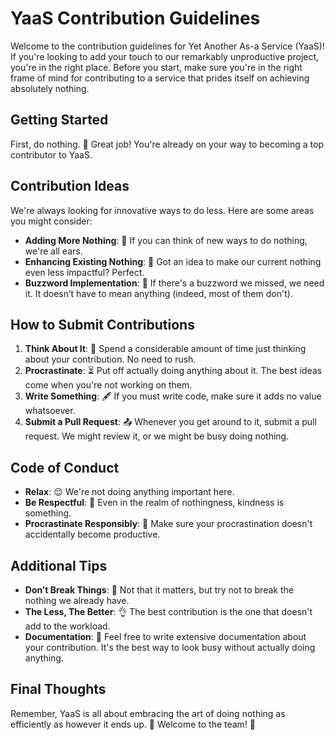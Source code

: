 # YaaS Contribution Guidelines

Welcome to the contribution guidelines for Yet Another As-a Service (YaaS)! If you're looking to add your touch to our remarkably unproductive project, you're in the right place. Before you start, make sure you're in the right frame of mind for contributing to a service that prides itself on achieving absolutely nothing.

## Getting Started

First, do nothing. 🥳 Great job! You're already on your way to becoming a top contributor to YaaS.

## Contribution Ideas

We're always looking for innovative ways to do less. Here are some areas you might consider:

- **Adding More Nothing**: 🚀 If you can think of new ways to do nothing, we're all ears.
- **Enhancing Existing Nothing**: 🤫 Got an idea to make our current nothing even less impactful? Perfect.
- **Buzzword Implementation**: 💬 If there's a buzzword we missed, we need it. It doesn’t have to mean anything (indeed, most of them don't).

## How to Submit Contributions

1. **Think About It**: 💭 Spend a considerable amount of time just thinking about your contribution. No need to rush.
2. **Procrastinate**: ⏳ Put off actually doing anything about it. The best ideas come when you're not working on them.
3. **Write Something**: 🖋️ If you must write code, make sure it adds no value whatsoever.
4. **Submit a Pull Request**: 📤 Whenever you get around to it, submit a pull request. We might review it, or we might be busy doing nothing.

## Code of Conduct

- **Relax**: 😌 We're not doing anything important here.
- **Be Respectful**: 🤝 Even in the realm of nothingness, kindness is something.
- **Procrastinate Responsibly**: 🚦 Make sure your procrastination doesn't accidentally become productive.

## Additional Tips

- **Don’t Break Things**: 🔨 Not that it matters, but try not to break the nothing we already have.
- **The Less, The Better**: 👌 The best contribution is the one that doesn't add to the workload.
- **Documentation**: 📝 Feel free to write extensive documentation about your contribution. It's the best way to look busy without actually doing anything.

## Final Thoughts

Remember, YaaS is all about embracing the art of doing nothing as efficiently as however it ends up. 🌌 Welcome to the team! 🎊
